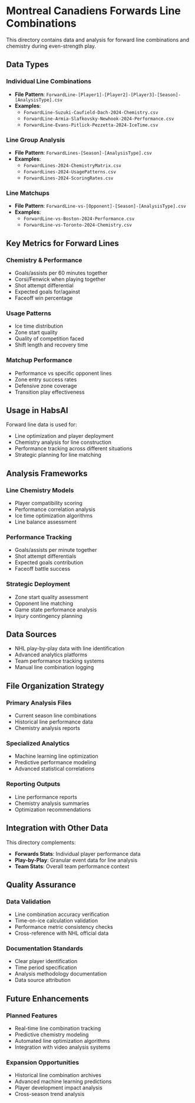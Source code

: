 # Montreal Canadiens Forwards Line Combinations

This directory contains data and analysis for forward line combinations and chemistry during even-strength play.

## Data Types

### Individual Line Combinations
- **File Pattern**: `ForwardLine-[Player1]-[Player2]-[Player3]-[Season]-[AnalysisType].csv`
- **Examples**:
  - `ForwardLine-Suzuki-Caufield-Dach-2024-Chemistry.csv`
  - `ForwardLine-Armia-Slafkovsky-Newhook-2024-Performance.csv`
  - `ForwardLine-Evans-Pitlick-Pezzetta-2024-IceTime.csv`

### Line Group Analysis
- **File Pattern**: `ForwardLines-[Season]-[AnalysisType].csv`
- **Examples**:
  - `ForwardLines-2024-ChemistryMatrix.csv`
  - `ForwardLines-2024-UsagePatterns.csv`
  - `ForwardLines-2024-ScoringRates.csv`

### Line Matchups
- **File Pattern**: `ForwardLine-vs-[Opponent]-[Season]-[AnalysisType].csv`
- **Examples**:
  - `ForwardLine-vs-Boston-2024-Performance.csv`
  - `ForwardLine-vs-Toronto-2024-Chemistry.csv`

## Key Metrics for Forward Lines

### Chemistry & Performance
- Goals/assists per 60 minutes together
- Corsi/Fenwick when playing together
- Shot attempt differential
- Expected goals for/against
- Faceoff win percentage

### Usage Patterns
- Ice time distribution
- Zone start quality
- Quality of competition faced
- Shift length and recovery time

### Matchup Performance
- Performance vs specific opponent lines
- Zone entry success rates
- Defensive zone coverage
- Transition play effectiveness

## Usage in HabsAI

Forward line data is used for:
- Line optimization and player deployment
- Chemistry analysis for line construction
- Performance tracking across different situations
- Strategic planning for line matching

## Analysis Frameworks

### Line Chemistry Models
- Player compatibility scoring
- Performance correlation analysis
- Ice time optimization algorithms
- Line balance assessment

### Performance Tracking
- Goals/assists per minute together
- Shot attempt differentials
- Expected goals contribution
- Faceoff battle success

### Strategic Deployment
- Zone start quality assessment
- Opponent line matching
- Game state performance analysis
- Injury contingency planning

## Data Sources
- NHL play-by-play data with line identification
- Advanced analytics platforms
- Team performance tracking systems
- Manual line combination logging

## File Organization Strategy

### Primary Analysis Files
- Current season line combinations
- Historical line performance data
- Chemistry analysis reports

### Specialized Analytics
- Machine learning line optimization
- Predictive performance modeling
- Advanced statistical correlations

### Reporting Outputs
- Line performance reports
- Chemistry analysis summaries
- Optimization recommendations

## Integration with Other Data

This directory complements:
- **Forwards Stats**: Individual player performance data
- **Play-by-Play**: Granular event data for line analysis
- **Team Stats**: Overall team performance context

## Quality Assurance

### Data Validation
- Line combination accuracy verification
- Time-on-ice calculation validation
- Performance metric consistency checks
- Cross-reference with NHL official data

### Documentation Standards
- Clear player identification
- Time period specification
- Analysis methodology documentation
- Data source attribution

## Future Enhancements

### Planned Features
- Real-time line combination tracking
- Predictive chemistry modeling
- Automated line optimization algorithms
- Integration with video analysis systems

### Expansion Opportunities
- Historical line combination archives
- Advanced machine learning predictions
- Player development impact analysis
- Cross-season trend analysis
